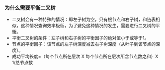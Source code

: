 ### 为什么需要平衡二叉树
- 二叉树会有一种特殊的情况：即左子树为空，只有根节点和右子树，和链表相似，这种情况查询效率极低，为了避免这种情况的发生，需要进行二叉树的平衡。
- 平衡二叉树的条件：左子树和右子树的平衡因子的绝对值小于或等于1。
- 节点的平衡因子：该节点的左子树深度减去右子树深度（从叶子到该节点的深度）。
- 成功平均长度=（每个节点所在层次 X 每个节点所在层次所含节点数之和）X 1/总节点数



